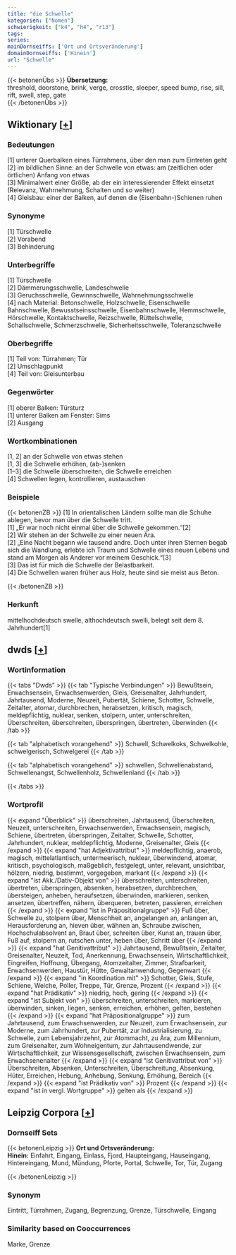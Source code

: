 ```yaml
---
title: "die Schwelle"
kategorien: ["Nomen"]
schwierigkeit: ["k4", "h4", "r13"]
tags:
series:
mainDornseiffs: ['Ort und Ortsveränderung']
domainDornseiffs: ['Hinein']
url: "Schwelle"
---
```


{{< betonenÜbs >}}
**Übersetzung:**  
threshold, doorstone, brink, verge, crosstie, sleeper, speed bump, rise, sill, rift, swell, step, gate  
{{< /betonenÜbs >}}

## Wiktionary [[+](https://de.wiktionary.org/wiki/Schwelle)]

### Bedeutungen
[1] unterer Querbalken eines Türrahmens, über den man zum Eintreten geht  
[2] im bildlichen Sinne: an der Schwelle von etwas: am (zeitlichen oder örtlichen) Anfang von etwas  
[3] Minimalwert einer Größe, ab der ein interessierender Effekt einsetzt (Relevanz, Wahrnehmung, Schalten und so weiter)  
[4] Gleisbau: einer der Balken, auf denen die (Eisenbahn-)Schienen ruhen  

### Synonyme
[1] Türschwelle  
[2] Vorabend  
[3] Behinderung  

### Unterbegriffe
[1] Türschwelle  
[2] Dämmerungsschwelle, Landeschwelle  
[3] Geruchsschwelle, Gewinnschwelle, Wahrnehmungsschwelle  
[4] nach Material: Betonschwelle, Holzschwelle, Eisenschwelle  
Bahnschwelle, Bewusstseinsschwelle, Eisenbahnschwelle, Hemmschwelle, Hörschwelle, Kontaktschwelle, Reizschwelle, Rüttelschwelle, Schallschwelle, Schmerzschwelle, Sicherheitsschwelle, Toleranzschwelle  

### Oberbegriffe
[1] Teil von: Türrahmen; Tür  
[2] Umschlagpunkt  
[4] Teil von: Gleisunterbau  

### Gegenwörter
[1] oberer Balken: Türsturz  
[1] unterer Balken am Fenster: Sims  
[2] Ausgang  

### Wortkombinationen
[1, 2] an der Schwelle von etwas stehen  
[1, 3] die Schwelle erhöhen, (ab-)senken  
[1–3] die Schwelle überschreiten, die Schwelle erreichen  
[4] Schwellen legen, kontrollieren, austauschen  

### Beispiele
{{< betonenZB >}}
[1] In orientalischen Ländern sollte man die Schuhe ablegen, bevor man über die Schwelle tritt.  
[1] „Er war noch nicht einmal über die Schwelle gekommen.“[2]  
[2] Wir stehen an der Schwelle zu einer neuen Ära.  
[2] „Eine Nacht begann wie tausend andre. Doch unter ihren Sternen begab sich die Wandlung, erlebte ich Traum und Schwelle eines neuen Lebens und stand am Morgen als Anderer vor meinem Geschick.“[3]  
[3] Das ist für mich die Schwelle der Belastbarkeit.  
[4] Die Schwellen waren früher aus Holz, heute sind sie meist aus Beton.  

{{< /betonenZB >}}
### Herkunft
mittelhochdeutsch swelle, althochdeutsch swelli, belegt seit dem 8. Jahrhundert[1]  



## dwds [[+](https://www.dwds.de/wb/Schwelle)]

### Wortinformation
{{< tabs "Dwds" >}}
{{< tab "Typische Verbindungen" >}}
Bewußtsein, Erwachsensein, Erwachsenwerden, Gleis, Greisenalter, Jahrhundert, Jahrtausend, Moderne, Neuzeit, Pubertät, Schiene, Schotter, Schwelle, Zeitalter, atomar, durchbrechen, herabsetzen, kritisch, magisch, meldepflichtig, nuklear, senken, stolpern, unter, unterschreiten, Überschreiten, überschreiten, überspringen, übertreten, überwinden
{{< /tab >}}

{{< tab "alphabetisch vorangehend" >}}
Schwell, Schwelkoks, Schwelkohle, schwelgerisch, Schwelgerei
{{< /tab >}}

{{< tab "alphabetisch vorangehend" >}}
schwellen, Schwellenabstand, Schwellenangst, Schwellenholz, Schwellenland
{{< /tab >}}

{{< /tabs >}}

### Wortprofil
{{< expand "Überblick" >}} überschreiten, Jahrtausend, Überschreiten, Neuzeit, unterschreiten, Erwachsenwerden, Erwachsensein, magisch, Schiene, übertreten, überspringen, Zeitalter, Schwelle, Schotter, Jahrhundert, nuklear, meldepflichtig, Moderne, Greisenalter, Gleis {{< /expand >}}
{{< expand "hat Adjektivattribut" >}} meldepflichtig, anaerob, magisch, mittelatlantisch, untermeerisch, nuklear, überwindend, atomar, kritisch, psychologisch, maßgeblich, festgelegt, unter, relevant, unsichtbar, hölzern, niedrig, bestimmt, vorgegeben, markant {{< /expand >}}
{{< expand "ist Akk./Dativ-Objekt von" >}} überschreiten, unterschreiten, übertreten, überspringen, absenken, herabsetzen, durchbrechen, übersteigen, anheben, heraufsetzen, überwinden, markieren, senken, ansetzen, übertreffen, nähern, überqueren, betreten, passieren, erreichen {{< /expand >}}
{{< expand "ist in Präpositionalgruppe" >}} Fuß über, Schwelle zu, stolpern über, Menschheit an, angelangen an, anlangen an, Herausforderung an, hieven über, wähnen an, Schraube zwischen, Hochschulabsolvent an, Braut über, schreiten über, Kunst an, trauen über, Fuß auf, stolpern an, rutschen unter, heben über, Schritt über {{< /expand >}}
{{< expand "hat Genitivattribut" >}} Jahrtausend, Bewußtsein, Zeitalter, Greisenalter, Neuzeit, Tod, Anerkennung, Erwachsensein, Wirtschaftlichkeit, Eingreifen, Hoffnung, Übergang, Atomzeitalter, Zimmer, Strafbarkeit, Erwachsenwerden, Haustür, Hütte, Gewaltanwendung, Gegenwart {{< /expand >}}
{{< expand "in Koordination mit" >}} Schotter, Gleis, Stufe, Schiene, Weiche, Poller, Treppe, Tür, Grenze, Prozent {{< /expand >}}
{{< expand "hat Prädikativ" >}} niedrig, hoch, gering {{< /expand >}}
{{< expand "ist Subjekt von" >}} überschreiten, unterschreiten, markieren, überwinden, sinken, liegen, senken, erreichen, erhöhen, gelten, bestehen {{< /expand >}}
{{< expand "hat Präpositionalgruppe" >}} zum Jahrtausend, zum Erwachsenwerden, zur Neuzeit, zum Erwachsensein, zur Moderne, zum Jahrhundert, zur Pubertät, zur Industrialisierung, zu Schwelle, zum Lebensjahrzehnt, zur Atommacht, zu Ära, zum Millennium, zum Greisenalter, zum Wohneigentum, zur Jahrtausendwende, zur Wirtschaftlichkeit, zur Wissensgesellschaft, zwischen Erwachsensein, zum Erwachsenenalter {{< /expand >}}
{{< expand "ist Genitivattribut von" >}} Überschreiten, Absenken, Unterschreiten, Überschreitung, Absenkung, Hüter, Erreichen, Hebung, Anhebung, Senkung, Erhöhung, Bereich {{< /expand >}}
{{< expand "ist Prädikativ von" >}} Prozent {{< /expand >}}
{{< expand "ist in vergl. Wortgruppe" >}} gelten als {{< /expand >}}

## Leipzig Corpora [[+](https://corpora.uni-leipzig.de/en/res?word=Schwelle&corpusId=deu_newscrawl-public_2018)]

### Dornseiff Sets
{{< betonenLeipzig >}}
**Ort und Ortsveränderung:**  
**Hinein:** Einfahrt, Eingang, Einlass, Fjord, Haupteingang, Hauseingang, Hintereingang, Mund, Mündung, Pforte, Portal, Schwelle, Tor, Tür, Zugang  

{{< /betonenLeipzig >}}

### Synonym
Eintritt, Türrahmen, Zugang, Begrenzung, Grenze, Türschwelle, Eingang


### Similarity based on Cooccurrences
Marke, Grenze

